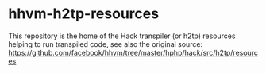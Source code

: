 # hhvm-h2tp-resources
This repository is the home of the Hack transpiler (or h2tp) resources helping to run transpiled code, see also the original source: https://github.com/facebook/hhvm/tree/master/hphp/hack/src/h2tp/resources

